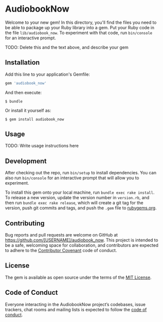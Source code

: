 # AudiobookNow

Welcome to your new gem! In this directory, you'll find the files you need to be able to package up your Ruby library into a gem. Put your Ruby code in the file `lib/audiobook_now`. To experiment with that code, run `bin/console` for an interactive prompt.

TODO: Delete this and the text above, and describe your gem

## Installation

Add this line to your application's Gemfile:

```ruby
gem 'audiobook_now'
```

And then execute:

    $ bundle

Or install it yourself as:

    $ gem install audiobook_now

## Usage

TODO: Write usage instructions here

## Development

After checking out the repo, run `bin/setup` to install dependencies. You can also run `bin/console` for an interactive prompt that will allow you to experiment.

To install this gem onto your local machine, run `bundle exec rake install`. To release a new version, update the version number in `version.rb`, and then run `bundle exec rake release`, which will create a git tag for the version, push git commits and tags, and push the `.gem` file to [rubygems.org](https://rubygems.org).

## Contributing

Bug reports and pull requests are welcome on GitHub at https://github.com/[USERNAME]/audiobook_now. This project is intended to be a safe, welcoming space for collaboration, and contributors are expected to adhere to the [Contributor Covenant](http://contributor-covenant.org) code of conduct.

## License

The gem is available as open source under the terms of the [MIT License](https://opensource.org/licenses/MIT).

## Code of Conduct

Everyone interacting in the AudiobookNow project’s codebases, issue trackers, chat rooms and mailing lists is expected to follow the [code of conduct](https://github.com/[USERNAME]/audiobook_now/blob/master/CODE_OF_CONDUCT.md).
